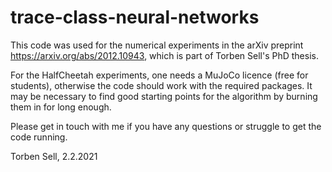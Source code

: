 # trace-class-neural-networks

This code was used for the numerical experiments in the arXiv preprint https://arxiv.org/abs/2012.10943, which is part of Torben Sell's PhD thesis.

For the HalfCheetah experiments, one needs a MuJoCo licence (free for students), otherwise the code should work with the required packages. It may be necessary to find good starting points for the algorithm by burning them in for long enough.

Please get in touch with me if you have any questions or struggle to get the code running.


Torben Sell, 2.2.2021
